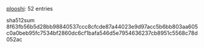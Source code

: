[plooshi](https://github.com/plooshi): 52 entries

sha512sum 8f63fb56b5d28bb98840537ccc8cfcde87a44023e9d97acc5b6bb803aa605c0a0beb95fc7534bf2860dc6cf1bafa546d5e7954636237cb8951c5568c78d052ac
